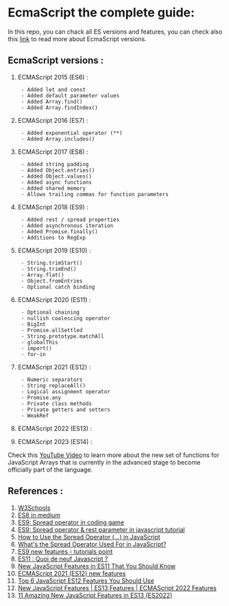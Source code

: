 # EcmaScript the complete guide:

In this repo, you can chack all ES versions and features, you can check also this [link](https://www.w3schools.com/js/js_versions.asp) to read more about EcmaScript versions.

## EcmaScript versions :  
1. ECMAScript 2015 (ES6) :

        - Added let and const
        - Added default parameter values
        - Added Array.find()
        - Added Array.findIndex()

2. ECMAScript 2016 (ES7) : 

        - Added exponential operator (**)
        - Added Array.includes()

3. ECMAScript 2017 (ES8) : 

        - Added string padding
        - Added Object.entries()
        - Added Object.values()
        - Added async functions
        - Added shared memory
        - Allows trailing commas for function parameters
        
4. ECMAScript 2018 (ES9) : 

        - Added rest / spread properties
        - Added asynchronous iteration
        - Added Promise.finally()
        - Additions to RegExp

5. ECMAScript 2019 (ES10) : 
    
        - String.trimStart()
        - String.trimEnd()
        - Array.flat()
        - Object.fromEntries
        - Optional catch binding 

6. ECMAScript 2020 (ES11) :

        - Optional chaining
        - nullish coalescing operator
        - BigInt
        - Promise.allSettled
        - String.prototype.matchAll
        - globalThis
        - import()
        - for-in      

7. ECMAScript 2021 (ES12) :

        - Numeric separators   
        - String replaceAll()    
        - Logical assignment operator   
        - Promise.any   
        - Private class methods   
        - Private getters and setters   
        - WeakRef   

8. ECMAScript 2022 (ES13) :


9. ECMAScript 2023 (ES14) :

Check this [YouTube Video](https://www.youtube.com/watch?v=Kga1Rf39x2U) to learn more about the new set of functions for JavaScript Arrays that is currently in the advanced stage to become officially part of the language.

## References : 

1. [W3Schools](https://www.w3schools.com/js/js_versions.asp)
2. [ES8 in medium](https://medium.com/@bhageena/essential-studies-in-es8-ad4b17e7506)
3. [ES9: Spread operator in coding game](https://www.codingame.com/playgrounds/7998/es6-tutorials-spread-operator-with-fun)
4. [ES9: Spread operator & rest parameter in javascript tutorial](https://www.javascripttutorial.net/es6/javascript-spread/)
5. [How to Use the Spread Operator (…) in JavaScript](https://medium.com/coding-at-dawn/how-to-use-the-spread-operator-in-javascript-b9e4a8b06fab)
6. [What's the Spread Operator Used For in JavaScript?](https://www.digitalocean.com/community/tutorials/js-spread-operator)
7. [ES9 new features - tutorials point](https://www.tutorialspoint.com/es6/es9_newfeatures.htm)
8. [ES11 : Quoi de neuf Javascript ?](https://www.codeheroes.fr/2020/04/06/es2020-quoi-de-neuf-javascript/)
9. [New JavaScript Features in ES11 That You Should Know](https://dev.to/worldindev/10-new-javascript-features-in-es2020-that-you-should-know-3ohf)
10. [ECMAScript 2021 (ES12) new features](https://dev.to/naimlatifi5/ecmascript-2021-es12-new-features-2l67)
11. [Top 6 JavaScript ES12 Features You Should Use](https://www.syncfusion.com/blogs/post/top-6-javascript-es12-features-you-should-use.aspx)
12. [New JavaScript Features | ES13 Features | ECMAScript 2022 Features](https://www.inkoop.io/blog/new-javascript-features-for-ecmascript-2022/)
13. [11 Amazing New JavaScript Features in ES13 (ES2022)](https://codingbeautydev.com/blog/es13-javascript-features/)